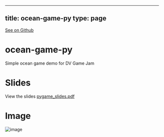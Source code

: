 
---
title: ocean-game-py
type: page
---

[See on Github](https://github.com/jakeroggenbuck/ocean-game-py/)

# ocean-game-py
Simple ocean game demo for DV Game Jam

# Slides
View the slides [pygame_slides.pdf](pygame_slides.pdf)

# Image
![image](https://user-images.githubusercontent.com/35516367/169742753-a7c5e2e4-b486-4090-b603-01b5dad77c24.png)
